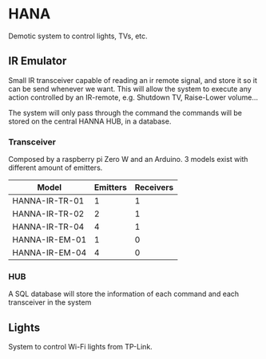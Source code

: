 # HANA
Demotic system to control lights, TVs, etc.

## IR Emulator

Small IR transceiver capable of reading an ir remote signal, and store it so it can be send whenever we want. This will allow the system to execute any action controlled by an IR-remote, e.g. Shutdown TV, Raise-Lower volume...

The system will only pass through the command the commands will be stored on the central HANNA HUB, in a database.

### Transceiver

Composed by a raspberry pi Zero W and an Arduino. 3 models exist with different amount of emitters.

Model | Emitters | Receivers
-- | -- | --
HANNA-IR-TR-01 | 1 | 1
HANNA-IR-TR-02 | 2 | 1
HANNA-IR-TR-04 | 4 | 1
HANNA-IR-EM-01 | 1 | 0
HANNA-IR-EM-04 | 4 | 0

### HUB

A SQL database will store the information of each command and each transceiver in the system

## Lights

System to control Wi-Fi lights from TP-Link.

